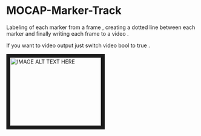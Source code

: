 # MOCAP-Marker-Track

Labeling of each marker from a frame , creating a dotted line between each marker and finally writing each frame to a video .

If you want to video output just switch video bool to true .

<a href="hhttps://www.youtube.com/watch?v=QAnTRDqS6p4" target="_blank"><img src="http://img.youtube.com/vi/YOUTUBE_VIDEO_ID_HERE/0.jpg" 
alt="IMAGE ALT TEXT HERE" width="240" height="180" border="10" /></a>
